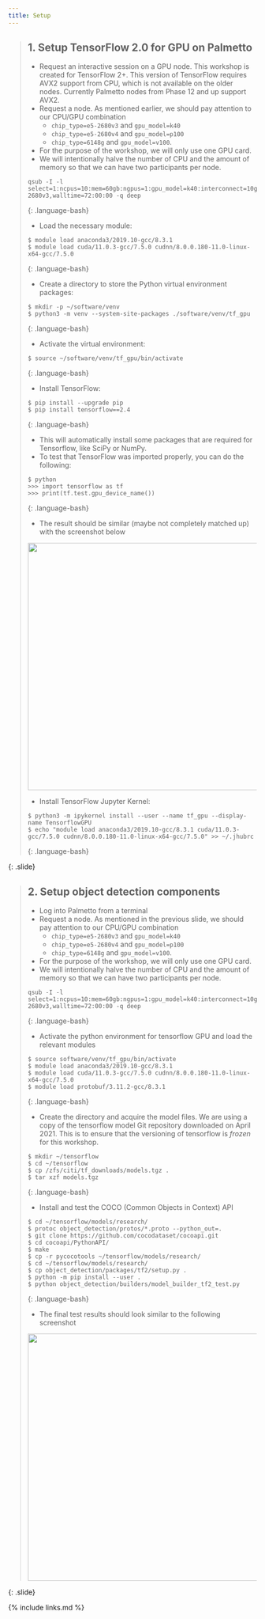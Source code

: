 ```yaml
---
title: Setup
---
```


> ## 1. Setup TensorFlow 2.0 for GPU on Palmetto
>
> - Request an interactive session on a GPU node. This workshop is created for TensorFlow 2+. 
> This version of TensorFlow requires AVX2 support from CPU, which is not available on the older 
> nodes. Currently Palmetto nodes from Phase 12 and up support AVX2.
> - Request a node. As mentioned earlier, we should pay attention to our CPU/GPU combination
>   - `chip_type=e5-2680v3` and `gpu_model=k40`
>   - `chip_type=e5-2680v4` and `gpu_model=p100`
>   - `chip_type=6148g` and `gpu_model=v100`. 
> - For the purpose of the workshop, we will only use one GPU card. 
> - We will intentionally halve the number of CPU and the amount of memory so that we can have two participants
> per node. 
> 
> ~~~
> qsub -I -l select=1:ncpus=10:mem=60gb:ngpus=1:gpu_model=k40:interconnect=10ge:chip_type=e5-2680v3,walltime=72:00:00 -q deep
> ~~~
> {: .language-bash}
> 
> - Load the necessary module:
>
> ~~~
> $ module load anaconda3/2019.10-gcc/8.3.1 
> $ module load cuda/11.0.3-gcc/7.5.0 cudnn/8.0.0.180-11.0-linux-x64-gcc/7.5.0
> ~~~
> {: .language-bash}
> 
> - Create a directory to store the Python virtual environment packages:
>
> ~~~
> $ mkdir -p ~/software/venv
> $ python3 -m venv --system-site-packages ./software/venv/tf_gpu
> ~~~
> {: .language-bash}
>
> - Activate the virtual environment:
>
> ~~~
> $ source ~/software/venv/tf_gpu/bin/activate
> ~~~
> {: .language-bash}
> 
> - Install TensorFlow:
>
> ~~~
> $ pip install --upgrade pip
> $ pip install tensorflow==2.4
> ~~~
> {: .language-bash}
> 
> - This will automatically install some packages that are required for Tensorflow, like SciPy or NumPy. 
> - To test that TensorFlow was imported properly, you can do the following:
>
> ~~~
> $ python
> >>> import tensorflow as tf
> >>> print(tf.test.gpu_device_name())
> ~~~
> {: .language-bash}
>
> - The result should be similar (maybe not completely matched up) with the screenshot below
> 
> <img src="../workshop-obj-detection/fig/setup/01.png" style="height:500px">
>
> - Install TensorFlow Jupyter Kernel:
>
> ~~~
> $ python3 -m ipykernel install --user --name tf_gpu --display-name TensorflowGPU
> $ echo "module load anaconda3/2019.10-gcc/8.3.1 cuda/11.0.3-gcc/7.5.0 cudnn/8.0.0.180-11.0-linux-x64-gcc/7.5.0" >> ~/.jhubrc
> ~~~
> {: .language-bash}
> 
{: .slide}


> ## 2. Setup object detection components
>
> - Log into Palmetto from a terminal
> - Request a node. As mentioned in the previous slide, we should pay attention to our CPU/GPU combination
>   - `chip_type=e5-2680v3` and `gpu_model=k40`
>   - `chip_type=e5-2680v4` and `gpu_model=p100`
>   - `chip_type=6148g` and `gpu_model=v100`. 
> - For the purpose of the workshop, we will only use one GPU card. 
> - We will intentionally halve the number of CPU and the amount of memory so that we can have two participants
> per node. 
> 
> ~~~
> qsub -I -l select=1:ncpus=10:mem=60gb:ngpus=1:gpu_model=k40:interconnect=10ge:chip_type=e5-2680v3,walltime=72:00:00 -q deep
> ~~~
> {: .language-bash}
>
> - Activate the python environment for tensorflow GPU and load the relevant modules
> 
> ~~~
> $ source software/venv/tf_gpu/bin/activate
> $ module load anaconda3/2019.10-gcc/8.3.1 
> $ module load cuda/11.0.3-gcc/7.5.0 cudnn/8.0.0.180-11.0-linux-x64-gcc/7.5.0 
> $ module load protobuf/3.11.2-gcc/8.3.1
> ~~~
> {: .language-bash}
>
> - Create the directory and acquire the model files. We are using a copy of the tensorflow model Git repository downloaded 
> on April 2021. This is to ensure that the versioning of tensorflow is *frozen* for this workshop. 
> 
> ~~~
> $ mkdir ~/tensorflow
> $ cd ~/tensorflow
> $ cp /zfs/citi/tf_downloads/models.tgz .
> $ tar xzf models.tgz
> ~~~
> {: .language-bash}
>
> - Install and test the COCO (Common Objects in Context) API
> 
> ~~~
> $ cd ~/tensorflow/models/research/
> $ protoc object_detection/protos/*.proto --python_out=.
> $ git clone https://github.com/cocodataset/cocoapi.git
> $ cd cocoapi/PythonAPI/
> $ make
> $ cp -r pycocotools ~/tensorflow/models/research/
> $ cd ~/tensorflow/models/research/
> $ cp object_detection/packages/tf2/setup.py .
> $ python -m pip install --user .
> $ python object_detection/builders/model_builder_tf2_test.py 
> ~~~
> {: .language-bash}
> 
> - The final test results should look similar to the following screenshot
>
> <img src="../workshop-obj-detection/fig/setup/02.png" style="height:500px">
>
{: .slide}

{% include links.md %}
